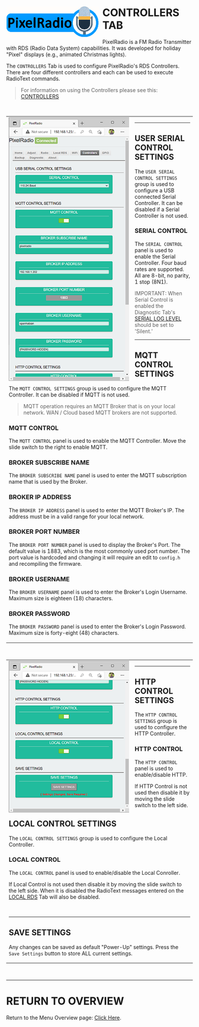 # <img style="padding-right: 10px; padding-bottom: 5px;" align="left" src="../Images/RadioLogo300.gif" width="250">

# CONTROLLERS TAB

PixelRadio is a FM Radio Transmitter with RDS (Radio Data System) capabilities.
It was developed for holiday "Pixel" displays (e.g., animated Christmas lights).

The `CONTROLLERS` Tab is used to configure PixelRadio's RDS Controllers.
There are four different controllers and each can be used to execute RadioText commands.

>For information on using the Controllers please see this: [CONTROLLERS](./Controllers.md)

&nbsp;&nbsp;&nbsp;

<table>
<tr>
<td>

<img style="padding-right: 15px; padding-bottom: 5px;" align="left" src="../Images/controllerTab1_400.png" width="325">

---

## USER SERIAL CONTROL SETTINGS

The `USER SERIAL CONTROL SETTINGS` group is used to configure a USB connected Serial Controller.
It can be disabled if a Serial Controller is not used.

### SERIAL CONTROL

The `SERIAL CONTROL` panel is used to enable the Serial Controller.
Four baud rates are supported. All are 8-bit, no parity, 1 stop (8N1).

> IMPORTANT: When Serial Control is enabled the Diagnostic Tab's [SERIAL LOG LEVEL](./DiagTab.md#code-debugging) should be set to 'Silent.'

---

## MQTT CONTROL SETTINGS

The `MQTT CONTROL SETTINGS` group is used to configure the MQTT Controller.
It can be disabled if MQTT is not used.

>MQTT operation requires an MQTT Broker that is on your local network.
>WAN / Cloud based MQTT brokers are not supported.

### MQTT CONTROL

The `MQTT CONTROL` panel is used to enable the MQTT Controller.
Move the slide switch to the right to enable MQTT.

### BROKER SUBSCRIBE NAME

The `BROKER SUBSCRIBE NAME` panel is used to enter the MQTT subscription name that is used by the Broker.

### BROKER IP ADDRESS

The `BROKER IP ADDRESS` panel is used to enter the MQTT Broker's IP.
The address must be in a valid range for your local network.

### BROKER PORT NUMBER

The `BROKER PORT NUMBER` panel is used to display the Broker's Port.
The default value is 1883, which is the most commonly used port number.
The port value is hardcoded and changing it will require an edit to `config.h` and recompiling the firmware.

### BROKER USERNAME

The `BROKER USERNAME` panel is used to enter the Broker's Login Username.
Maximum size is eighteen (18) characters.

### BROKER PASSWORD

The `BROKER PASSWORD` panel is used to enter the Broker's Login Password.
Maximum size is forty-eight (48) characters.




</td>
</tr>
</table>

&nbsp;&nbsp;&nbsp;

<table>
<tr>
<td>

<img style="padding-right: 15px; padding-bottom: 5px;" align="left" src="../Images/controllerTab2_400.png" width="325">

---

## HTTP CONTROL SETTINGS

The `HTTP CONTROL SETTINGS` group is used to configure the HTTP Controller.

### HTTP CONTROL

The `HTTP CONTROL` panel is used to enable/disable HTTP.

If HTTP Control is not used then disable it by moving the slide switch to the left side.

## LOCAL CONTROL SETTINGS

The `LOCAL CONTROL SETTINGS` group is used to configure the Local Controller.

### LOCAL CONTROL

The `LOCAL CONTROL` panel is used to enable/disable the Local Conroller.

If Local Control is not used then disable it by moving the slide switch to the left side.
When it is disabled the RadioText messages entered on the [LOCAL RDS](./LocalTab.md) Tab will also be disabled.

&nbsp;&nbsp;&nbsp;

---

## SAVE SETTINGS

Any changes can be saved as default "Power-Up" settings.
Press the ``Save Settings`` button to store ALL current settings.

</td>
</tr>
</table>

&nbsp;&nbsp;&nbsp;

---

# RETURN TO OVERVIEW

<span>Return to the Menu Overview page: [Click Here](./Overview.md).</span>
